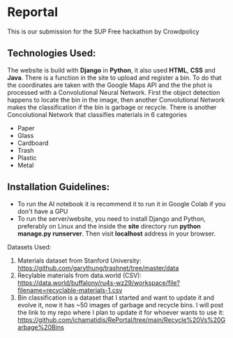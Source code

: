 # Reportal
This is our submission for the SUP Free hackathon by Crowdpolicy

## Technologies Used:
The website is build with **Django** in **Python**, it also used **HTML**, **CSS** and **Java**.
There is a function in the site to upload and register a bin. To do that the coordinates are taken with the Google Maps API and the the phot is processed with a Convolutional Neural Network. First the object detection happens to locate the bin in the image, then another Convolutional Network makes the classification if the bin is garbage or recycle.
There is another Concolutional Network that classifies materials in 6 categories
* Paper
* Glass
* Cardboard
* Trash
* Plastic
* Metal


## Installation Guidelines:
* To run the AI notebook it is recommend it to run it in Google Colab if you don't have a GPU
* To run the server/website, you need to install Django and Python, preferably on Linux and the inside the **site** directory run **python manage.py runserver**.
Then visit **localhost** address in your browser.

Datasets Used:
1) Materials dataset from Stanford University: https://github.com/garythung/trashnet/tree/master/data
2) Recylable materials from data.world (CSV): https://data.world/buffalony/ru4s-wz29/workspace/file?filename=recyclable-materials-1.csv
3) Bin classification is a dataset that I started and want to update it and evolve it, now it has ~50 images of garbage and recycle bins. I will post the link to my repo where I plan to update it for whoever wants to use it: https://github.com/ichamatidis/RePortal/tree/main/Recycle%20Vs%20Garbage%20Bins
